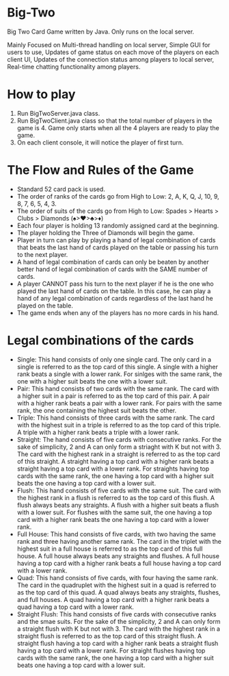# Big-Two
Big Two Card Game written by Java. 
Only runs on the local server.

Mainly Focused on Multi-thread handling on local server, Simple GUI for users to use, Updates of game status on each move of the players on each client UI, Updates of the connection status among players to local server, Real-time chatting functionality among players. 

# How to play
1.  Run BigTwoServer.java class.
2.  Run BigTwoClient.java class so that the total number of players in the game is 4. Game only starts when all the 4 players are ready to play the game.
3.  On each client console, it will notice the player of first turn.

# The Flow and Rules of the Game
* Standard 52 card pack is used.
* The order of ranks of the cards go from High to Low: 2, A, K, Q, J, 10, 9, 8, 7, 6, 5, 4, 3.
* The order of suits of the cards go from High to Low: Spades > Hearts > Clubs > Diamonds (♠>♥>♣>♦)
* Each four player is holding 13 randomly assigned card at the beginning.
* The player holding the Three of Diamonds will begin the game.
* Player in turn can play by playing a hand of legal combination of cards that beats the last hand of cards played on the table or passing his turn to the next player.
* A hand of legal combination of cards can only be beaten by another better hand of legal combination of cards with the SAME number of cards.
* A player CANNOT pass his turn to the next player if he is the one who played the last hand of cards on the table. In this case, he can play a hand of any legal combination of cards regardless of the last hand he played on the table.
* The game ends when any of the players has no more cards in his hand.

# Legal combinations of the cards
* Single: This hand consists of only one single card. The only card in a single is referred to as the top card of this single. A single with a higher rank beats a single with a lower rank. For sinlges with the same rank, the one with a higher suit beats the one with a lower suit.
* Pair: This hand consists of two cards with the same rank. The card with a higher suit in a pair is referred to as the top card of this pair. A pair with a higher rank beats a pair with a lower rank. For pairs with the same rank, the one containing the highest suit beats the other.
* Triple: This hand consists of three cards with the same rank. The card with the highest suit in a triple is referred to as the top card of this triple. A triple with a higher rank beats a triple with a lower rank.
* Straight: The hand consists of five cards with consecutive ranks. For the sake of simplicity, 2 and A can only form a striaght with K but not with 3. The card with the highest rank in a straight is referred to as the top card of this straight. A straight having a top card with a higher rank beats a straight having a top card with a lower rank. For straights having top cards with the same rank, the one having a top card with a higher suit beats the one having a top card with a lower suit.
* Flush:  This hand consists of five cards with the same suit. The card with the highest rank in a flush is referred to as the top card of this flush. A flush always beats any straights. A flush with a higher suit beats a flush with a lower suit. For flushes with the same suit, the one having a top card with a higher rank beats the one having a top card with a lower rank.
* Full House: This hand consists of five cards, with two having the same rank and three having another same rank. The card in the triplet with the highest suit in a full house is referred to as the top card of this full house. A full house always beats any straights and flushes. A full house having a top card with a higher rank beats a full house having a top card with a lower rank.
* Quad: This hand consists of five cards, with four having the same rank. The card in the quadruplet with the highest suit in a quad is referred to as the top card of this quad. A quad always beats any straights, flushes, and full houses. A quad having a top card with a higher rank beats a quad having a top card with a lower rank.
* Straight Flush: This hand consists of five cards with consecutive ranks and the smae suits. For the sake of the simplicity, 2 and A can only form a straight flush with K but not with 3. The card with the highest rank in a straight flush is referred to as the top card of this straight flush. A straight flush having a top card with a higher rank beats a straight flush having a top card with a lower rank. For straight flushes having top cards with the same rank, the one having a top card with a higher suit beats one having a top card with a lower suit.

